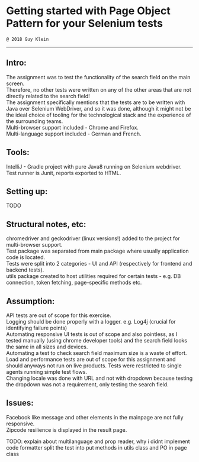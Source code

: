 # Getting started with Page Object Pattern for your Selenium tests
    @ 2018 Guy Klein
------------------------------------------------------------------
## Intro:
The assignment was to test the functionality of the search field on the main screen.  
Therefore, no other tests were written on any of the other areas that are not directly related to the search field!  
The assignment specifically mentions that the tests are to be written with Java over Selenium WebDriver, and so it was done, although it might not be the ideal choice of tooling for the technological stack and the experience of the surrounding teams.  
Multi-browser support included - Chrome and Firefox.  
Multi-language support included - German and French.  

## Tools:
IntelliJ - Gradle project with pure Java8 running on Selenium webdriver. Test runner is Junit, reports exported to HTML.

## Setting up:
TODO

## Structural notes, etc:
chromedriver and geckodriver (linux versions!) added to the project for multi-browser support.  
Test package was separated from main package where usually application code is located.  
Tests were split into 2 categories - UI and API (respectively for frontend and backend tests).  
utils package created to host utilities required for certain tests - e.g. DB connection, token fetching, page-specific methods etc.

## Assumption:
API tests are out of scope for this exercise.  
Logging should be done properly with a logger. e.g. Log4j (crucial for identifying failure points)  
Automating responsive UI tests is out of scope and also pointless, as I tested manually (using chrome developer tools) and the search field looks the same in all sizes and devices.  
Automating a test to check search field maximum size is a waste of effort.  
Load and performance tests are out of scope for this assignment and should anyways not run on live products. Tests were restricted to single agents running simple test flows.  
Changing locale was done with URL and not with dropdown because testing the dropdown was not a requirement, only testing the search field.  

## Issues:
Facebook like message and other elements in the mainpage are not fully responsive.  
Zipcode resilience is displayed in the result page.

TODO:
explain about multilanguage and prop reader, why i didnt implement
code formatter
split the test into
put methods in utils class and PO in page class
